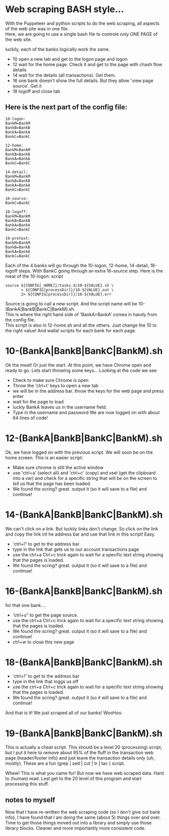 # Web scraping BASH style...
With the Puppeteer and python scripts to do the web scraping, all aspects of the web site was in one file.  
Here, we are going to use a single bash file to controle only ONE PAGE of the web site.  

luckily, each of the banks logically work the same.
* 10 open a new tab and get to the logon page and logon
* 12 wait for the home page.  Check it and get to the page with chash flow details
* 14 wait for the details (all transactions).  Get them.
* 16 one bank doesn't show the full details.  But they allow 'view page source'.  Get it
* 18 logoff and close tab

## Here is the next part of the config file:
```
10-logon:
BankM=BankM
BankB=BankB
BankA=BankA
BankC=BankC

12-home:
BankM=BankM
BankB=BankB
BankA=BankA
BankC=BankC

14-detail:
BankM=BankM
BankB=BankB
BankA=BankA
BankC=BankC

16-source:
BankC=BankC

18-logoff:
BankM=BankM
BankB=BankB
BankA=BankA
BankC=BankC

19-pretext:
BankM=BankM
BankB=BankB
BankA=BankA
BankC=BankC
```

Each of the 4 banks will go through the 10-logon, 12-home, 14-detail, 18-logoff steps. 
With BankC going through an extra 16-source step.  Here is the meat of the 10-logon: script

```
source ${CONFIG[_HOME]}/tasks.d/10-${VALUE}.sh \
       > ${CONFIG[processDir]}/10-${VALUE}.out \
       2> ${CONFIG[processDir]}/10-${VALUE}.err
```

Source is going to call a new script.  And the script name will be 10-(BankA|BankB|BankC|BankM).sh.  
This is where the right hand side of 'BankA=BankA' comes in handy from the config file.  
This script is also in 12-home.sh and all the others.  Just change the 10 to the right value!  And walla!
scripts for each bank for each page.

# 10-(BankA|BankB|BankC|BankM).sh
Ok the meat!  Or just the start.  At this point, we have Chrome open and ready to go.  Lets start
throwing some keys...
Looking at the code we see:
* Check to make sure Chrome is open
* Throw the 'ctrl+t' keys to open a new tab
* we will be in the address bar.  throw the keys for the web page and press enter
* wait for the page to load
* luckly BankA leaves us in the username field.
* Type in the username and password
We are now logged on with about 64 lines of code!

# 12-(BankA|BankB|BankC|BankM).sh
Ok, we have logged on with the previous script.  We will soon be on the home screen.  This is an easier script:
* Make sure chrome is still the active window
* use 'ctrl+a' (select all) and 'ctrl+c' (copy) and xsel (get the clipboard into a var) and check for a specific string that will be on the screen to tell us that the page has been loaded.
* We found the scring?  great.  output it (so it will save to a file) and continue!

# 14-(BankA|BankB|BankC|BankM).sh
We can't click on a link.  But luckily links don't change.  So click on the link and copy the link int he address bar and use that link in this script!  Easy.
* 'ctrl+l" to get to the address bar
* type in the link that gets us to our account transactions page
* use the ctrl+a Ctrl+c trick again to wait for a specific text string showing that the pages is loaded.
* We found the scring?  great.  output it (so it will save to a file) and continue!

# 16-(BankA|BankB|BankC|BankM).sh
for that one bank....
* 'ctrl+u" to get the page source.
* use the ctrl+a Ctrl+c trick again to wait for a specific text string showing that the pages is loaded.
* We found the scring?  great.  output it (so it will save to a file) and continue!
* ctrl+w to close this new page

# 18-(BankA|BankB|BankC|BankM).sh
* 'ctrl+l" to get to the address bar
* type in the link that loggs us off
* use the ctrl+a Ctrl+c trick again to wait for a specific text string showing that the pages is loaded.
* We found the scring?  great.  output it (so it will save to a file) and continue!

And that is it!  We just scraped all of our banks!  WooHoo.  

# 19-(BankA|BankB|BankC|BankM).sh
This is actually a cheat script.  This should be a level 20 (processing) script, but I put it here to remove
about 95% of the fluff in the transaction web page (header/footer info) and just leave the transaction details only (uh, mostly).  These are a fun (grep | sed | cut | tr | tac ) script.  

Whew!  This is what you came for!  But now we have web scraped data.  Hard to (human) read.  Lest get to the 20 level
of this program and start processing this stuff.


## notes to myself
Now that I have re-written the web scraping code (so I don't give out bank info), I have found that
I am doing the same (about 5) things over and over.  Time to get those things moved out into a library
and simply use those library blocks.  Cleaner and more importantly more consistent code.

